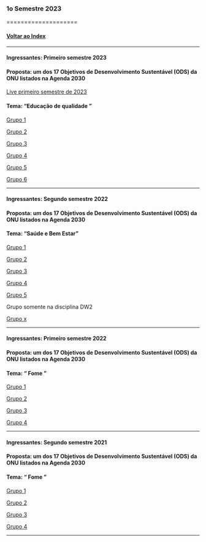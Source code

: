 
### 1o Semestre 2023
====================
#### [Voltar ao Index](README.md)

* * *
#### Ingressantes: Primeiro semestre 2023
#### Proposta:  um dos 17 Objetivos de Desenvolvimento Sustentável (ODS) da ONU listados na Agenda 2030

[Live primeiro semestre de 2023]()
#### Tema: “Educação de qualidade ”


[Grupo 1](https://github.com/igornsferreira/PI_1SEM_DSM)

[Grupo 2](https://github.com/marquesluana/-PI_DSM_FATEC_1SEM2023_GRUPO2)

[Grupo 3](https://github.com/Arantees/P.I-Fatec)

[Grupo 4](https://github.com/mvitoriasuz/FATEC_Engenharia_Soft_PI)

[Grupo 5](https://github.com/Alvarez-T/FATEC-DSM-GrupoPI-5)

[Grupo 6](https://github.com/LeandroAlves1987/PI_grupo-6)

* * *
#### Ingressantes: Segundo semestre 2022
#### Proposta:  um dos 17 Objetivos de Desenvolvimento Sustentável (ODS) da ONU listados na Agenda 2030

#### Tema: “Saúde e Bem Estar”



[Grupo 1](https://github.com/mastruz7/Fast_Banny)

[Grupo 2](https://github.com/matheusoms/grp2_dsm2_2023)

[Grupo 3](https://github.com/MarquesFabiano/FaculdadeFatec/tree/main/pi)

[Grupo 4](https://github.com/tbgbarros/PI-2-DSM2SEM)

[Grupo 5](https://github.com/pedr0tavi0/Projeto_Integrador_2_Semestre)

Grupo somente na disciplina DW2

[Grupo x]()


* * *
#### Ingressantes: Primeiro semestre 2022
#### Proposta:  um dos 17 Objetivos de Desenvolvimento Sustentável (ODS) da ONU listados na Agenda 2030

#### Tema: “ Fome ”


[Grupo 1](https://github.com/thainazanfolin/DashAquaponia)

[Grupo 2](https://github.com/MuriloAltoe/PI-3-Semestre-Grupo-2)

[Grupo 3](https://github.com/Klayvert2003/PI_3Semestre_2023)

[Grupo 4](https://github.com/CarolineVantim/Fatec_Projeto_Integrador_Terceiro_Semestre)

* * *
#### Ingressantes: Segundo semestre 2021
#### Proposta:  um dos 17 Objetivos de Desenvolvimento Sustentável (ODS) da ONU listados na Agenda 2030

#### Tema: “ Fome ”


[Grupo 1]()

[Grupo 2]()

[Grupo 3]()

[Grupo 4]()


* * *
